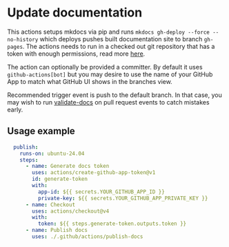 # Update documentation

This actions setups mkdocs via pip and runs `mkdocs gh-deploy --force --no-history` which deploys pushes built documentation site to branch `gh-pages`. The actions needs to run in a checked out git repository that has a token with enough permissions, read more [here](https://github.com/peter-evans/create-pull-request/blob/main/docs/concepts-guidelines.md#authenticating-with-github-app-generated-tokens).

The action can optionally be provided a committer. By default it uses `github-actions[bot]` but you may desire to use the name of your GitHub App to match what GitHub UI shows in the branches view.

Recommended trigger event is push to the default branch. In that case, you may wish to run [validate-docs](../validate-docs/) on pull request events to catch mistakes early.

## Usage example

```yml
  publish:
    runs-on: ubuntu-24.04
    steps:
      - name: Generate docs token
        uses: actions/create-github-app-token@v1
        id: generate-token
        with:
          app-id: ${{ secrets.YOUR_GITHUB_APP_ID }}
          private-key: ${{ secrets.YOUR_GITHUB_APP_PRIVATE_KEY }}
      - name: Checkout
        uses: actions/checkout@v4
        with:
          token: ${{ steps.generate-token.outputs.token }}
      - name: Publish docs
        uses: ./.github/actions/publish-docs
```
